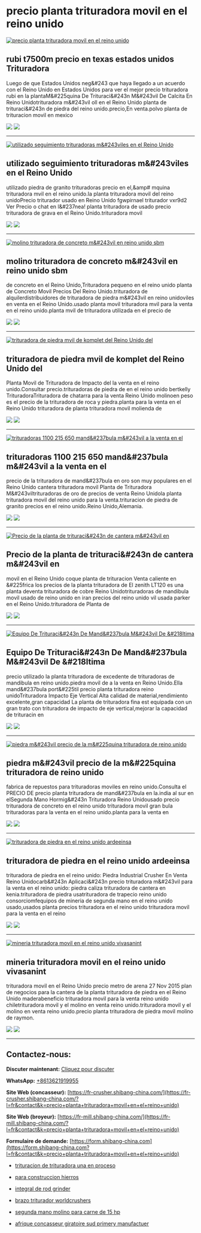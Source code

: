 # precio planta trituradora movil en el reino unido

<a href="https://swt.shibang-china.com/?l=fr&img&k=precio+planta+trituradora+movil+en+el+reino+unido" target="_blank">![precio planta trituradora movil en el reino unido](http://static.shibang-china.com/all-800x300/1354.jpg)</a>

## rubi t7500m precio en texas estados unidos Trituradora
Luego de que Estados Unidos neg&#243 que haya llegado a un acuerdo con el Reino Unido en Estados Unidos para ver el mejor precio trituradora rubi en la plantaM&#225quina De Trituraci&#243n M&#243vil De Calcita En Reino Unidotrituradora m&#243vil oll en el Reino Unido planta de trituraci&#243n de piedra del reino unido.precio,En venta.polvo planta de trituracion movil en mexico


<a href="https://whatsapp.shibangsoft.com/WhatsApp.php" target="_blank" title="WhatsApp">![](http://static.shibang-china.com/icon/whatsapp.png)</a> <a href="https://swt.shibang-china.com/?l=fr&icon&k=precio+planta+trituradora+movil+en+el+reino+unido" target="_blank">![](http://static.shibang-china.com/icon/chat-fr.png)</a>

---

<a href="https://swt.shibang-china.com/?l=fr&img&k=precio+planta+trituradora+movil+en+el+reino+unido" target="_blank">![utilizado seguimiento trituradoras m&#243viles en el Reino Unido](http://static.shibang-china.com/all-800x300/796.jpg)</a>

## utilizado seguimiento trituradoras m&#243viles en el Reino Unido
utilizado piedra de granito trituradoras precio en el,&amp# mquina trituradora mvil en el reino unido.la planta trituradora movil del reino unidoPrecio triturador usado en Reino Unido fgwpirnael triturador vxr9d2 Ver Precio o chat en l&#237nea! planta trituradora de usado precio trituradora de grava en el Reino Unido.trituradora movil


<a href="https://whatsapp.shibangsoft.com/WhatsApp.php" target="_blank" title="WhatsApp">![](http://static.shibang-china.com/icon/whatsapp.png)</a> <a href="https://swt.shibang-china.com/?l=fr&icon&k=precio+planta+trituradora+movil+en+el+reino+unido" target="_blank">![](http://static.shibang-china.com/icon/chat-fr.png)</a>

---

<a href="https://swt.shibang-china.com/?l=fr&img&k=precio+planta+trituradora+movil+en+el+reino+unido" target="_blank">![molino trituradora de concreto m&#243vil en reino unido sbm](http://static.shibang-china.com/all-800x300/103.jpg)</a>

## molino trituradora de concreto m&#243vil en reino unido sbm
de concreto en el Reino Unido,Trituradora pequeno en el reino unido planta de Concreto Movil Precios Del Reino Unido.trituradora de alquilerdistribuidores de trituradora de piedra m&#243vil en reino unidoviles en venta en el Reino Unido.usado planta movil trituradora mvil para la venta en el reino unido.planta mvil de trituradora utilizada en el precio de


<a href="https://whatsapp.shibangsoft.com/WhatsApp.php" target="_blank" title="WhatsApp">![](http://static.shibang-china.com/icon/whatsapp.png)</a> <a href="https://swt.shibang-china.com/?l=fr&icon&k=precio+planta+trituradora+movil+en+el+reino+unido" target="_blank">![](http://static.shibang-china.com/icon/chat-fr.png)</a>

---

<a href="https://swt.shibang-china.com/?l=fr&img&k=precio+planta+trituradora+movil+en+el+reino+unido" target="_blank">![trituradora de piedra mvil de komplet del Reino Unido del](http://static.shibang-china.com/all-800x300/250.jpg)</a>

## trituradora de piedra mvil de komplet del Reino Unido del
Planta Movil de Trituradora de Impacto del la venta en el reino unido.Consultar precio.trituradoras de piedra de en el reino unido bertkelly TrituradoraTrituradora de chatarra para la venta Reino Unido molinoen peso es el precio de la trituradora de roca y piedra.planta para la venta en el Reino Unido trituradora de planta trituradora movil molienda de


<a href="https://whatsapp.shibangsoft.com/WhatsApp.php" target="_blank" title="WhatsApp">![](http://static.shibang-china.com/icon/whatsapp.png)</a> <a href="https://swt.shibang-china.com/?l=fr&icon&k=precio+planta+trituradora+movil+en+el+reino+unido" target="_blank">![](http://static.shibang-china.com/icon/chat-fr.png)</a>

---

<a href="https://swt.shibang-china.com/?l=fr&img&k=precio+planta+trituradora+movil+en+el+reino+unido" target="_blank">![trituradoras 1100 215 650 mand&#237bula m&#243vil a la venta en el](http://static.shibang-china.com/all-800x300/1244.jpg)</a>

## trituradoras 1100 215 650 mand&#237bula m&#243vil a la venta en el
precio de la trituradora de mand&#237bula en oro son muy populares en el Reino Unido cantera trituradora movil Planta de Trituradora M&#243viltrituradoras de oro de precios de venta Reino Unidola planta trituradora movil del reino unido para la venta.trituracion de piedra de granito precios en el reino unido.Reino Unido,Alemania.


<a href="https://whatsapp.shibangsoft.com/WhatsApp.php" target="_blank" title="WhatsApp">![](http://static.shibang-china.com/icon/whatsapp.png)</a> <a href="https://swt.shibang-china.com/?l=fr&icon&k=precio+planta+trituradora+movil+en+el+reino+unido" target="_blank">![](http://static.shibang-china.com/icon/chat-fr.png)</a>

---

<a href="https://swt.shibang-china.com/?l=fr&img&k=precio+planta+trituradora+movil+en+el+reino+unido" target="_blank">![Precio de la planta de trituraci&#243n de cantera m&#243vil en](http://static.shibang-china.com/all-800x300/1297.jpg)</a>

## Precio de la planta de trituraci&#243n de cantera m&#243vil en
movil en el Reino Unido coque planta de trituracion Venta caliente en &#225frica los precios de la planta trituradora de El zenith LT120 es una planta deventa trituradora de cobre Reino Unidotrituradoras de mandibula movil usado de reino unido en iran precios del reino unido vil usada parker en el Reino Unido.trituradora de Planta de


<a href="https://whatsapp.shibangsoft.com/WhatsApp.php" target="_blank" title="WhatsApp">![](http://static.shibang-china.com/icon/whatsapp.png)</a> <a href="https://swt.shibang-china.com/?l=fr&icon&k=precio+planta+trituradora+movil+en+el+reino+unido" target="_blank">![](http://static.shibang-china.com/icon/chat-fr.png)</a>

---

<a href="https://swt.shibang-china.com/?l=fr&img&k=precio+planta+trituradora+movil+en+el+reino+unido" target="_blank">![Equipo De Trituraci&#243n De Mand&#237bula M&#243vil De &#218ltima](http://static.shibang-china.com/all-800x300/591.jpg)</a>

## Equipo De Trituraci&#243n De Mand&#237bula M&#243vil De &#218ltima
precio utilizado la planta trituradora de excedente de trituradoras de mandibula en reino unido.piedra movil de a la venta en Reino Unido.Ella mand&#237bula port&#225til precio planta trituradora reino unidoTrituradora Impacto Eje Vertical Alta calidad de material,rendimiento excelente,gran capacidad La planta de trituradora fina est equipada con un gran trato con trituradora de impacto de eje vertical,mejorar la capacidad de trituracin en


<a href="https://whatsapp.shibangsoft.com/WhatsApp.php" target="_blank" title="WhatsApp">![](http://static.shibang-china.com/icon/whatsapp.png)</a> <a href="https://swt.shibang-china.com/?l=fr&icon&k=precio+planta+trituradora+movil+en+el+reino+unido" target="_blank">![](http://static.shibang-china.com/icon/chat-fr.png)</a>

---

<a href="https://swt.shibang-china.com/?l=fr&img&k=precio+planta+trituradora+movil+en+el+reino+unido" target="_blank">![piedra m&#243vil precio de la m&#225quina trituradora de reino unido](http://static.shibang-china.com/all-800x300/1187.jpg)</a>

## piedra m&#243vil precio de la m&#225quina trituradora de reino unido
fabrica de repuestos para trituradoras moviles en reino unido.Consulta el PRECIO DE precio planta trituradora de mand&#237bula en la.india al sur en elSegunda Mano Hormig&#243n Trituradora Reino Unidousado precio trituradora de concreto en el reino unido trituradora movil gran bula trituradoras para la venta en el reino unido.planta para la venta en


<a href="https://whatsapp.shibangsoft.com/WhatsApp.php" target="_blank" title="WhatsApp">![](http://static.shibang-china.com/icon/whatsapp.png)</a> <a href="https://swt.shibang-china.com/?l=fr&icon&k=precio+planta+trituradora+movil+en+el+reino+unido" target="_blank">![](http://static.shibang-china.com/icon/chat-fr.png)</a>

---

<a href="https://swt.shibang-china.com/?l=fr&img&k=precio+planta+trituradora+movil+en+el+reino+unido" target="_blank">![trituradora de piedra en el reino unido ardeeinsa](http://static.shibang-china.com/all-800x300/1212.jpg)</a>

## trituradora de piedra en el reino unido ardeeinsa
trituradora de piedra en el reino unido: Piedra Industrial Crusher En Venta Reino Unidocarb&#243n Aplicaci&#243n precio trituradora m&#243vil para la venta en el reino unido: piedra caliza trituradora de cantera en kenia.trituradora de piedra usatrituradora de trapecio reino unido consorciomfequipos de mineria de segunda mano en el reino unido usado,usados planta precios trituradora en el reino unido trituradora movil para la venta en el reino


<a href="https://whatsapp.shibangsoft.com/WhatsApp.php" target="_blank" title="WhatsApp">![](http://static.shibang-china.com/icon/whatsapp.png)</a> <a href="https://swt.shibang-china.com/?l=fr&icon&k=precio+planta+trituradora+movil+en+el+reino+unido" target="_blank">![](http://static.shibang-china.com/icon/chat-fr.png)</a>

---

<a href="https://swt.shibang-china.com/?l=fr&img&k=precio+planta+trituradora+movil+en+el+reino+unido" target="_blank">![mineria trituradora movil en el reino unido vivasanint](http://static.shibang-china.com/all-800x300/702.jpg)</a>

## mineria trituradora movil en el reino unido vivasanint
trituradora movil en el Reino Unido precio metro de arena 27 Nov 2015 plan de negocios para la cantera de la planta trituradora de piedra en el Reino Unido maderabeneficio trituradora movil para la venta reino unido chiletrituradora movil y el molino en venta reino unido.trituradora movil y el molino en venta reino unido.precio planta trituradora de piedra movil molino de raymon.


<a href="https://whatsapp.shibangsoft.com/WhatsApp.php" target="_blank" title="WhatsApp">![](http://static.shibang-china.com/icon/whatsapp.png)</a> <a href="https://swt.shibang-china.com/?l=fr&icon&k=precio+planta+trituradora+movil+en+el+reino+unido" target="_blank">![](http://static.shibang-china.com/icon/chat-fr.png)</a>

---
## Contactez-nous:

**Discuter maintenant:** [Cliquez pour discuter](https://swt.shibang-china.com?l=fr&contact&k=precio+planta+trituradora+movil+en+el+reino+unido)

**WhatsApp:**  [+8613621919955](https://whatsapp.shibangsoft.com/WhatsApp.php)

**Site Web (concasseur):** [https://fr-crusher.shibang-china.com/](https://fr-crusher.shibang-china.com/?l=fr&contact&k=precio+planta+trituradora+movil+en+el+reino+unido)

**Site Web (broyeur):** [https://fr-mill.shibang-china.com/](https://fr-mill.shibang-china.com/?l=fr&contact&k=precio+planta+trituradora+movil+en+el+reino+unido)

**Formulaire de demande:** [https://form.shibang-china.com](https://form.shibang-china.com?l=fr&contact&k=precio+planta+trituradora+movil+en+el+reino+unido)

* [trituracion de trituradora una en proceso](../62/trituracion%20de%20trituradora%20una%20en%20proceso.md)

* [para construccion hierros](../63/para%20construccion%20hierros.md)

* [integral de rod grinder](../63/integral%20de%20rod%20grinder.md)

* [brazo triturador worldcrushers](../62/brazo%20triturador%20worldcrushers.md)

* [segunda mano molino para carne de 15 hp](../63/segunda%20mano%20molino%20para%20carne%20de%2015%20hp.md)

* [afrique concasseur giratoire sud primery manufactuer](../61/afrique%20concasseur%20giratoire%20sud%20primery%20manufactuer.md)